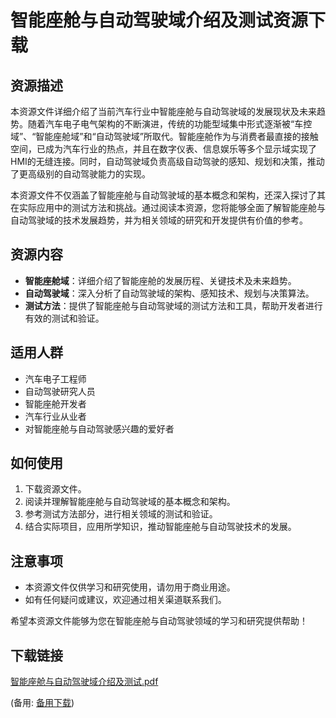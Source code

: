 # 智能座舱与自动驾驶域介绍及测试资源下载

## 资源描述

本资源文件详细介绍了当前汽车行业中智能座舱与自动驾驶域的发展现状及未来趋势。随着汽车电子电气架构的不断演进，传统的功能型域集中形式逐渐被“车控域”、“智能座舱域”和“自动驾驶域”所取代。智能座舱作为与消费者最直接的接触空间，已成为汽车行业的热点，并且在数字仪表、信息娱乐等多个显示域实现了HMI的无缝连接。同时，自动驾驶域负责高级自动驾驶的感知、规划和决策，推动了更高级别的自动驾驶能力的实现。

本资源文件不仅涵盖了智能座舱与自动驾驶域的基本概念和架构，还深入探讨了其在实际应用中的测试方法和挑战。通过阅读本资源，您将能够全面了解智能座舱与自动驾驶域的技术发展趋势，并为相关领域的研究和开发提供有价值的参考。

## 资源内容

- **智能座舱域**：详细介绍了智能座舱的发展历程、关键技术及未来趋势。
- **自动驾驶域**：深入分析了自动驾驶域的架构、感知技术、规划与决策算法。
- **测试方法**：提供了智能座舱与自动驾驶域的测试方法和工具，帮助开发者进行有效的测试和验证。

## 适用人群

- 汽车电子工程师
- 自动驾驶研究人员
- 智能座舱开发者
- 汽车行业从业者
- 对智能座舱与自动驾驶感兴趣的爱好者

## 如何使用

1. 下载资源文件。
2. 阅读并理解智能座舱与自动驾驶域的基本概念和架构。
3. 参考测试方法部分，进行相关领域的测试和验证。
4. 结合实际项目，应用所学知识，推动智能座舱与自动驾驶技术的发展。

## 注意事项

- 本资源文件仅供学习和研究使用，请勿用于商业用途。
- 如有任何疑问或建议，欢迎通过相关渠道联系我们。

希望本资源文件能够为您在智能座舱与自动驾驶领域的学习和研究提供帮助！

## 下载链接
[智能座舱与自动驾驶域介绍及测试.pdf](https://pan.quark.cn/s/7831383942f4) 

(备用: [备用下载](https://pan.baidu.com/s/1Vqcgw87m2jE-VaK2Ey3OkA?pwd=1234))
